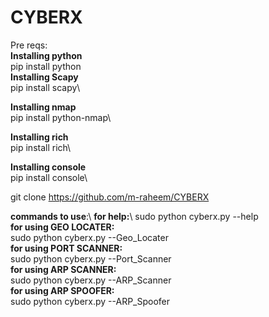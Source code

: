 # CYBERX
Pre reqs:\
**Installing python**\
    pip install python\
**Installing Scapy** \
    pip install scapy\

**Installing nmap**\
    pip install python-nmap\

**Installing rich** \
    pip install rich\

**Installing console**\
    pip install console\
    
    
git clone https://github.com/m-raheem/CYBERX

**commands to use**:\ 
**for help:**\ 
   sudo python cyberx.py --help\
**for using GEO LOCATER:** \
    sudo python cyberx.py --Geo_Locater \
**for using PORT SCANNER:** \
    sudo python cyberx.py --Port_Scanner \
**for using ARP SCANNER:** \
    sudo python cyberx.py --ARP_Scanner \
**for using ARP SPOOFER:** \
    sudo python cyberx.py --ARP_Spoofer   
   


